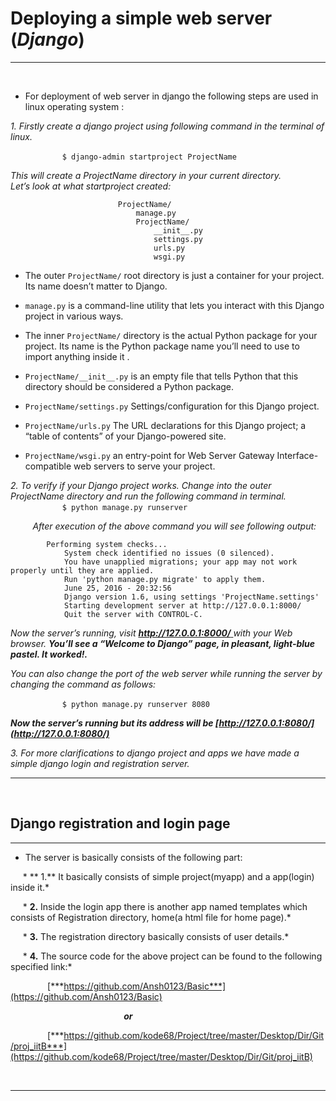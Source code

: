 # Deploying a simple web server (*Django*)
---

<br />

+ For deployment of web server in django the following steps are used in linux operating system : 

 *1. Firstly create a django project using following command in the terminal of linux.*

&nbsp;&nbsp;&nbsp;&nbsp;&nbsp;&nbsp;&nbsp;&nbsp;&nbsp;&nbsp;&nbsp;&nbsp;&nbsp;&nbsp;&nbsp;&nbsp;&nbsp;&nbsp;&nbsp;&nbsp; `$ django-admin startproject ProjectName`

 *This will create a ProjectName directory in your current directory.* <br/>
 *Let’s look at what startproject created:*

 ```  
                         ProjectName/
                             manage.py
                             ProjectName/
                                 __init__.py
                                 settings.py
                                 urls.py
                                 wsgi.py
 ```
+ The outer `ProjectName/` root directory is just a container for your project. Its name doesn’t matter to Django.

+ `manage.py` is  a command-line utility that lets you interact with this Django project in various ways.

+ The inner `ProjectName/` directory is the actual Python package for your project. Its name is the Python package name you’ll need to use to import anything inside it .

+ `ProjectName/__init__.py` is an empty file that tells Python that this directory should be considered a Python package.

+ `ProjectName/settings.py` Settings/configuration for this Django project. 

+ `ProjectName/urls.py` The URL declarations for this Django project; a “table of contents” of your Django-powered site.

+ `ProjectName/wsgi.py` an entry-point for Web Server Gateway Interface-compatible web servers to serve your project.

 *2. To verify if your Django project works. Change into the outer ProjectName  directory and run the following command in terminal.*<br/>
&nbsp;&nbsp;&nbsp;&nbsp;&nbsp;&nbsp;&nbsp;&nbsp;&nbsp;&nbsp;&nbsp;&nbsp;&nbsp;&nbsp;&nbsp;&nbsp;&nbsp;&nbsp;&nbsp;&nbsp; `$ python manage.py runserver`

&nbsp;&nbsp;&nbsp;&nbsp;&nbsp;&nbsp;&nbsp;&nbsp;&nbsp;*After execution of the above command you will see following output:*
```
        Performing system checks...
	        System check identified no issues (0 silenced).
	        You have unapplied migrations; your app may not work properly until they are applied.
	        Run 'python manage.py migrate' to apply them.
	        June 25, 2016 - 20:32:56
	        Django version 1.6, using settings 'ProjectName.settings'
	        Starting development server at http://127.0.0.1:8000/
	        Quit the server with CONTROL-C.
```

*Now the server’s running, visit [**http://127.0.0.1:8000/** ]( http://127.0.0.1:8000/ ) with your Web browser. **You’ll see a “Welcome to Django” page, in pleasant, light-blue pastel. It worked!.***

*You can also change the port of the web server while running the server by changing the command as follows:* <br />

 &nbsp;&nbsp;&nbsp;&nbsp;&nbsp;&nbsp;&nbsp;&nbsp;&nbsp;&nbsp;&nbsp;&nbsp;&nbsp;&nbsp;&nbsp;&nbsp;&nbsp;&nbsp;&nbsp;&nbsp;        `$ python manage.py runserver 8080`


***Now the server’s running but its address will be [http://127.0.0.1:8080/](http://127.0.0.1:8080/)***

*3.  For more clarifications to django project and apps we have made a simple django login and registration server.*
 
---
<br />



## Django registration and login page
---


- The server is basically consists of the following part:

&nbsp;&nbsp;&nbsp;&nbsp;&nbsp;* ** 1.** It basically consists of simple project(myapp) and a app(login) inside it.*

&nbsp;&nbsp;&nbsp;&nbsp;&nbsp;* **2.** Inside the login app there is another app  named templates which consists of Registration directory, home(a html file for home page).*

&nbsp;&nbsp;&nbsp;&nbsp;&nbsp;* **3.** The registration directory basically consists of user details.*


&nbsp;&nbsp;&nbsp;&nbsp;&nbsp;* **4.** The source code for the above project can be found to the following specified link:*


 &nbsp;&nbsp;&nbsp;&nbsp;&nbsp;&nbsp;&nbsp;&nbsp;&nbsp;&nbsp;&nbsp;&nbsp;&nbsp;&nbsp;&nbsp;[***https://github.com/Ansh0123/Basic***](https://github.com/Ansh0123/Basic)

&nbsp;&nbsp;&nbsp;&nbsp;&nbsp;&nbsp;&nbsp;&nbsp;&nbsp;&nbsp;&nbsp;&nbsp;&nbsp;&nbsp;&nbsp; &nbsp;&nbsp;&nbsp;&nbsp;&nbsp;&nbsp;&nbsp;&nbsp;&nbsp;&nbsp;&nbsp;&nbsp;&nbsp;&nbsp;&nbsp;&nbsp;&nbsp;&nbsp;&nbsp;&nbsp;&nbsp;&nbsp;&nbsp;&nbsp;&nbsp;&nbsp;&nbsp;&nbsp;&nbsp;&nbsp;***or***   

&nbsp;&nbsp;&nbsp;&nbsp;&nbsp;&nbsp;&nbsp;&nbsp;&nbsp;&nbsp;&nbsp;&nbsp;&nbsp;&nbsp;&nbsp;[***https://github.com/kode68/Project/tree/master/Desktop/Dir/Git/proj_iitB***](https://github.com/kode68/Project/tree/master/Desktop/Dir/Git/proj_iitB) &nbsp;&nbsp;&nbsp; 

<br />

---



